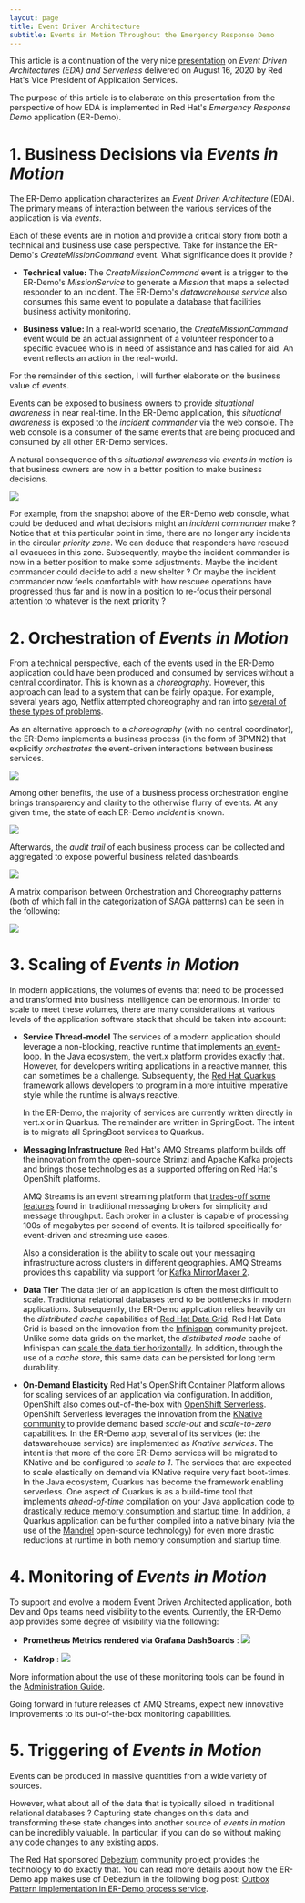 ```yaml
---
layout: page
title: Event Driven Architecture
subtitle: Events in Motion Throughout the Emergency Response Demo
---
```


This article is a continuation of the very nice [presentation](https://www.brighttalk.com/webcast/16623/424554?) on *Event Driven Architectures (EDA) and Serverless* delivered on August 16, 2020 by Red Hat's Vice President of Application Services.

The purpose of this article is to elaborate on this presentation from the perspective of how EDA is implemented in Red Hat's *Emergency Response Demo* application (ER-Demo).



# 1. Business Decisions via *Events in Motion*

The ER-Demo application characterizes an *Event Driven Architecture* (EDA).  The primary means of interaction between the various services of the application is via *events*.  

Each of these events are in motion and provide a critical story from both a technical and business use case perspective.  Take for instance the ER-Demo's *CreateMissionCommand* event.  What significance does it provide ?

- **Technical value:**
  The *CreateMissionCommand* event is a trigger to the ER-Demo's *MissionService* to generate a *Mission* that maps a selected responder to an incident.  The ER-Demo's *datawarehouse service* also consumes this same event to populate a database that facilities business activity monitoring.

- **Business value:**
  In a real-world scenario, the *CreateMissionCommand* event would be an actual assignment of a volunteer responder to a specific evacuee who is in need of assistance and has called for aid.  An event reflects an action in the real-world.

For the remainder of this section, I will further elaborate on the business value of events.

Events can be exposed to business owners to provide *situational awareness* in near real-time.  In the ER-Demo application, this *situational awareness* is exposed to the *incident commander* via the web console.  The web console is a consumer of the same events that are being produced and consumed by all other ER-Demo services.

A natural consequence of this *situational awareness* via *events in motion* is that business owners are now in a better position to make business decisions.

![](images/sa_business_decisions.png)

For example, from the snapshot above of the ER-Demo web console, what could be deduced and what decisions might an *incident commander* make ?  Notice that at this particular point in time, there are no longer any incidents in the circular _priority zone_.  We can deduce that responders have rescued all evacuees in this zone.  Subsequently, maybe the incident commander is now in a better position to make some adjustments.  Maybe the incident commander could decide to add a new shelter ?  Or maybe the incident commander now feels comfortable with how rescuee operations have progressed thus far and is now in a position to re-focus their personal attention to whatever is the next priority ?



# 2. Orchestration of *Events in Motion*

From a technical perspective, each of the events used in the ER-Demo application could have been produced and consumed by services without a central coordinator.  This is known as a *choreography*.  However, this approach can lead to a system that can be fairly opaque.  For example, several years ago, Netflix attempted choreography and ran into [several of these types of problems](https://netflixtechblog.com/netflix-conductor-a-microservices-orchestrator-2e8d4771bf40).  

As an alternative approach to a *choreography* (with no central coordinator), the ER-Demo implements a business process (in the form of BPMN2) that explicitly *orchestrates* the event-driven interactions between business services.

![](site/images/../../images/incident-process-events-animated.gif)

Among other benefits, the use of a business process orchestration engine brings transparency and clarity to the otherwise flurry of events.  At any given time, the state of each ER-Demo *incident* is known.

![](images/incident_assigned.png)

Afterwards, the *audit trail* of each business process can be collected and aggregated to expose powerful business related dashboards.

![](site/images/../../images/mission_commander_kpis.png)

A matrix comparison between Orchestration and Choreography patterns (both of which fall in the categorization of SAGA patterns) can be seen in the following:

![](site/images/../../images/saga_options.png)

# 3. Scaling of *Events in Motion*
In modern applications, the volumes of events that need to be processed and transformed into business intelligence can be enormous.  In order to scale to meet these volumes, there are many considerations at various levels of the application software stack that should be taken into account:

- **Service Thread-model**
  The services of a modern application should leverage a non-blocking, reactive runtime that implements [an event-loop](https://vertx.io/docs/vertx-core/java/#_reactor_and_multi_reactor).  In the Java ecosystem, the [vert.x](https://vertx.io/) platform provides exactly that.  However, for developers writing applications in a reactive manner, this can sometimes be a challenge.  Subsequently, the [Red Hat Quarkus](https://www.redhat.com/en/topics/cloud-native-apps/what-is-quarkus) framework allows developers to program in a more intuitive imperative style while the runtime is always reactive.

  In the ER-Demo, the majority of services are currently written directly in vert.x or in Quarkus.  The remainder are written in SpringBoot.  The intent is to migrate all SpringBoot services to Quarkus.

- **Messaging Infrastructure**
  Red Hat's AMQ Streams platform builds off the innovation from the open-source Strimzi and Apache Kafka projects and brings those technologies as a supported offering on Red Hat's OpenShift platforms.

  AMQ Streams is an event streaming platform that [trades-off some features](https://medium.com/@graemecolman/mind-your-amqps-or-kafka-or-interconnect-what-is-in-the-red-hat-messaging-box-9ed5aa590e92) found in traditional messaging brokers for simplicity and message throughput.  Each broker in a cluster is capable of processing 100s of megabytes per second of events.  It is tailored specifically for event-driven and streaming use cases.

  Also a consideration is the ability to scale out your messaging infrastructure across clusters in different geographies.  AMQ Streams provides this capability via support for [Kafka MirrorMaker 2](https://strimzi.io/blog/2020/03/30/introducing-mirrormaker2/).

- **Data Tier**
  The data tier of an application is often the most difficult to scale.  Traditional relational databases tend to be bottlenecks in modern applications.  Subsequently, the ER-Demo application relies heavily on the *distributed cache* capabilities of [Red Hat Data Grid](https://www.redhat.com/en/resources/red-hat-jboss-data-grid-technology-overview).  Red Hat Data Grid is based on the innovation from the [Infinispan](https://infinispan.org/) community project.  Unlike some data grids on the market, the *distributed mode* cache of Infinispan can [scale the data tier horizontally](https://www.youtube.com/watch?v=Kb46QFigx84).  In addition, through the use of a *cache store*, this same data can be persisted for long term durability.

- **On-Demand Elasticity**
  Red Hat's OpenShift Container Platform allows for scaling services of an application via configuration.  In addition, OpenShift also comes out-of-the-box with [OpenShift Serverless](https://red.ht/31Qm6My).  OpenShift Serverless leverages the innovation from the [KNative community](https://developers.redhat.com/topics/serverless-architecture/) to provide demand based *scale-out* and *scale-to-zero* capabilities.  In the ER-Demo app, several of its services (ie:  the datawarehouse service) are implemented as *Knative services*.  The intent is that more of the core ER-Demo services will be migrated to KNative and be configured to *scale to 1*.  The services that are expected to scale elastically on demand via KNative require very fast boot-times.  In the Java ecosystem, Quarkus has become the framework enabling serverless.  One aspect of Quarkus is as a build-time tool that implements *ahead-of-time* compilation on your Java application code [to drastically reduce memory consumption and startup time](https://in.relation.to/2019/03/08/why-quarkus/).  In addition, a Quarkus application can be further compiled into a native binary (via the use of the [Mandrel](https://developers.redhat.com/blog/2020/06/05/mandrel-a-community-distribution-of-graalvm-for-the-red-hat-build-of-quarkus/) open-source technology) for even more drastic reductions at runtime in both memory consumption and startup time.

# 4. Monitoring of *Events in Motion*
To support and evolve a modern Event Driven Architected application, both Dev and Ops teams need visibility to the events.  Currently, the ER-Demo app provides some degree of visibility via the following:

- **Prometheus Metrics rendered via Grafana DashBoards** :
![](/images/kafka_lag_dashboard.png)

- **Kafdrop** :
![](site/images/../../images/kafdrop_message.png)

More information about the use of these monitoring tools can be found in the [Administration Guide](/admin_consoles.md).

Going forward in future releases of AMQ Streams, expect new innovative improvements to its out-of-the-box monitoring capabilities.

# 5. Triggering of *Events in Motion* 

Events can be produced in massive quantities from a wide variety of sources.

However, what about all of the data that is typically siloed in traditional relational databases ?  Capturing state changes on this data and transforming these state changes into another source of *events in motion* can be incredibly valuable. In particular, if you can do so without making any code changes to any existing apps.

The Red Hat sponsored [Debezium](https://debezium.io/) community project provides the technology to do exactly that.  You can read more details about how the ER-Demo app makes use of Debezium in the following blog post: [Outbox Pattern implementation in ER-Demo process service](/process_service_outbox.md).
